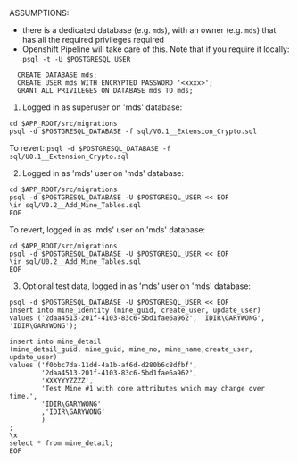ASSUMPTIONS:
- there is a dedicated database (e.g. `mds`), with an owner (e.g. `mds`) that has all the required privileges required
- Openshift Pipeline will take care of this.  Note that if you require it locally:
   `psql -t -U $POSTGRESQL_USER`

```
  CREATE DATABASE mds;
  CREATE USER mds WITH ENCRYPTED PASSWORD '<xxxx>';
  GRANT ALL PRIVILEGES ON DATABASE mds TO mds;
```
1. Logged in as superuser on 'mds' database: 

```
cd $APP_ROOT/src/migrations
psql -d $POSTGRESQL_DATABASE -f sql/V0.1__Extension_Crypto.sql
```

To revert: `psql -d $POSTGRESQL_DATABASE -f sql/U0.1__Extension_Crypto.sql`

2. Logged in as 'mds' user on 'mds' database: 

```
cd $APP_ROOT/src/migrations
psql -d $POSTGRESQL_DATABASE -U $POSTGRESQL_USER << EOF
\ir sql/V0.2__Add_Mine_Tables.sql
EOF
```

To revert, logged in as 'mds' user on 'mds' database:

```
cd $APP_ROOT/src/migrations
psql -d $POSTGRESQL_DATABASE -U $POSTGRESQL_USER << EOF
\ir sql/U0.2__Add_Mine_Tables.sql
EOF
```

3. Optional test data, logged in as 'mds' user on 'mds' database: 

```
psql -d $POSTGRESQL_DATABASE -U $POSTGRESQL_USER << EOF
insert into mine_identity (mine_guid, create_user, update_user) 
values ('2daa4513-201f-4103-83c6-5bd1fae6a962', 'IDIR\GARYWONG', 'IDIR\GARYWONG');

insert into mine_detail
(mine_detail_guid, mine_guid, mine_no, mine_name,create_user, update_user)
values ('f0bbc7da-11dd-4a1b-af6d-d280b6c8dfbf',
        '2daa4513-201f-4103-83c6-5bd1fae6a962',
        'XXXYYYZZZZ',
        'Test Mine #1 with core attributes which may change over time.',
        'IDIR\GARYWONG'
        ,'IDIR\GARYWONG'
        )
;
\x
select * from mine_detail;
EOF
```
